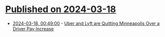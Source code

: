 # [Published on 2024-03-18](index.md)

* [2024-03-18, 00:49:00](https://soylentnews.org/article.pl?sid=24/03/17/1841241&from=rss) - [Uber and Lyft are Quitting Minneapolis Over a Driver Pay Increase](https://soylentnews.org/article.pl?sid=24/03/17/1841241&from=rss)
